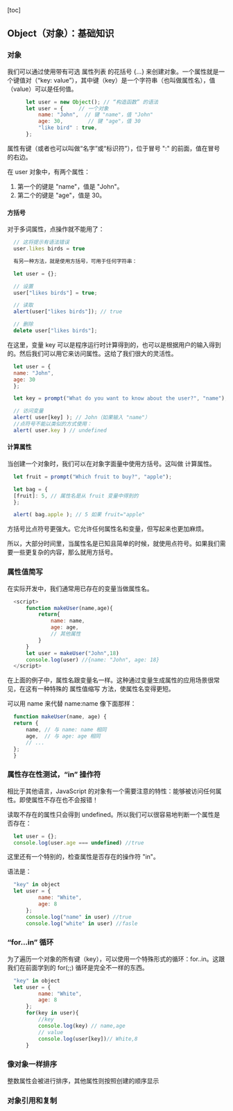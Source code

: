 [toc]
## Object（对象）：基础知识

### 对象
我们可以通过使用带有可选 属性列表 的花括号 {…} 来创建对象。一个属性就是一个键值对（“key: value”），其中键（key）是一个字符串（也叫做属性名），值（value）可以是任何值。
  ```JavaScript
        let user = new Object(); // “构造函数” 的语法
        let user = {     // 一个对象
            name: "John",  // 键 "name"，值 "John"
            age: 30,        // 键 "age"，值 30
            "like bird" : true,
        };
  ```

属性有键（或者也可以叫做“名字”或“标识符”），位于冒号 ":" 的前面，值在冒号的右边。

在 user 对象中，有两个属性：

1. 第一个的键是 "name"，值是 "John"。
2. 第二个的键是 "age"，值是 30。

#### 方括号
对于多词属性，点操作就不能用了：
  ```JavaScript
    // 这将提示有语法错误
    user.likes birds = true
  ```

  ```JavaScript
    有另一种方法，就是使用方括号，可用于任何字符串：

    let user = {};

    // 设置
    user["likes birds"] = true;

    // 读取
    alert(user["likes birds"]); // true

    // 删除
    delete user["likes birds"];
  ```

在这里，变量 key 可以是程序运行时计算得到的，也可以是根据用户的输入得到的。然后我们可以用它来访问属性。这给了我们很大的灵活性。
  ```JavaScript
    let user = {
    name: "John",
    age: 30
    };

    let key = prompt("What do you want to know about the user?", "name");

    // 访问变量
    alert( user[key] ); // John（如果输入 "name"）
    //点符号不能以类似的方式使用：
    alert( user.key ) // undefined
  ```
#### 计算属性
当创建一个对象时，我们可以在对象字面量中使用方括号。这叫做 计算属性。
  ```JavaScript
    let fruit = prompt("Which fruit to buy?", "apple");

    let bag = {
    [fruit]: 5, // 属性名是从 fruit 变量中得到的
    };

    alert( bag.apple ); // 5 如果 fruit="apple"
  ```

方括号比点符号更强大。它允许任何属性名和变量，但写起来也更加麻烦。

所以，大部分时间里，当属性名是已知且简单的时候，就使用点符号。如果我们需要一些更复杂的内容，那么就用方括号。

### 属性值简写
在实际开发中，我们通常用已存在的变量当做属性名。

  ```JavaScript
    <script>
        function makeUser(name,age){
            return{
                name: name,
                age: age,
                // 其他属性
            }
        }
        let user = makeUser("John",18)
        console.log(user) //{name: "John", age: 18}
    </script>
  ```
在上面的例子中，属性名跟变量名一样。这种通过变量生成属性的应用场景很常见，在这有一种特殊的 属性值缩写 方法，使属性名变得更短。

可以用 name 来代替 name:name 像下面那样：
  ```JavaScript
    function makeUser(name, age) {
    return {
        name, // 与 name: name 相同
        age,  // 与 age: age 相同
        // ...
    };
    }
  ```

### 属性存在性测试，“in” 操作符
相比于其他语言，JavaScript 的对象有一个需要注意的特性：能够被访问任何属性。即使属性不存在也不会报错！

读取不存在的属性只会得到 undefined。所以我们可以很容易地判断一个属性是否存在：
  ```JavaScript
    let user = {};
    console.log(user.age === undefined) //true
  ```
这里还有一个特别的，检查属性是否存在的操作符 "in"。

语法是：
  ```JavaScript
    "key" in object
    let user = {
            name: "White",
            age: 8
        };
        console.log("name" in user) //true
        console.log("white" in user) //fasle
  ```

### “for…in” 循环
为了遍历一个对象的所有键（key），可以使用一个特殊形式的循环：for..in。这跟我们在前面学到的 for(;;) 循环是完全不一样的东西。
  ```JavaScript
    "key" in object
    let user = {
            name: "White",
            age: 8
        };
        for(key in user){
            //key
            console.log(key) // name,age
            // value
            console.log(user[key])// White,8
        }
  ```
### 像对象一样排序
整数属性会被进行排序，其他属性则按照创建的顺序显示

### 对象引用和复制